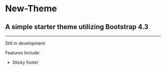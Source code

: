 # New-Theme
## A simple starter theme utilizing Bootstrap 4.3
---
Still in development

Features Include:
* Sticky footer
